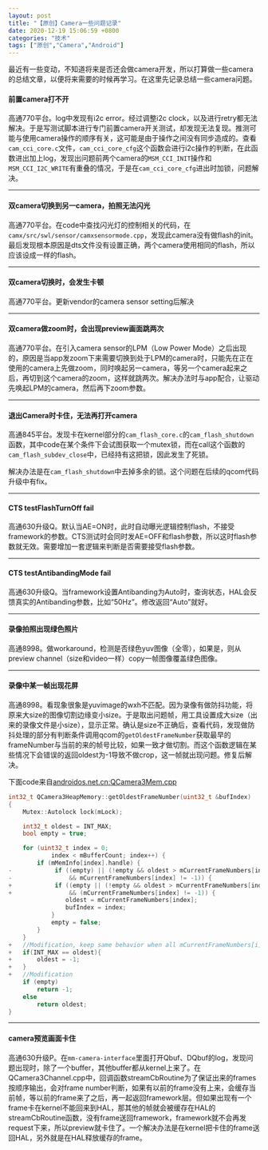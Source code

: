 ```yaml
---
layout: post
title: "【原创】Camera一些问题记录"
date: 2020-12-19 15:06:59 +0800
categories: "技术"
tags: ["原创","Camera","Android"]
---
```

最近有一些变动，不知道将来是否还会做camera开发，所以打算做一些camera的总结文章，以便将来需要的时候再学习。在这里先记录总结一些camera问题。

#### 前置camera打不开
高通770平台。log中发现有i2c error。经过调整i2c clock，以及进行retry都无法解决。于是写测试脚本进行专门前置camera开关测试，却发现无法复现。推测可能与使用camera操作的顺序有关，这可能是由于操作之间没有同步造成的。查看`cam_cci_core.c`文件，`cam_cci_core_cfg`这个函数会进行i2c操作的判断，在此函数进出加上log，发现出问题前两个camera的`MSM_CCI_INIT`操作和`MSM_CCI_I2C_WRITE`有重叠的情况，于是在`cam_cci_core_cfg`进出时加锁，问题解决。

---
#### 双camera切换到另一camera，拍照无法闪光
高通770平台。在code中查找闪光灯的控制相关的代码，在`camx/src/swl/sensor/camxsensormode.cpp`，发现此camera没有做flash的init。最后发现根本原因是dts文件没有设置正确，两个camera使用相同的flash，所以应该设成一样的flash。

---
#### 双camera切换时，会发生卡顿
高通770平台。更新vendor的camera sensor setting后解决

---
#### 双camera做zoom时，会出现preview画面跳两次
高通770平台。在引入camera sensor的LPM（Low Power Mode）之后出现的，原因是当app发zoom下来需要切换到处于LPM的camera时，只能先在正在使用的camera上先做zoom，同时唤起另一camera，等另一个camera起来之后，再切到这个camera的zoom，这样就跳两次。解决办法时与app配合，让驱动先唤起LPM的camera，然后再下zoom参数。

---
#### 退出Camera时卡住，无法再打开camera
高通845平台。发现卡在kernel部分的`cam_flash_core.c`的`cam_flash_shutdown`函数，其中code在某个条件下会试图获取一个mutex锁，而在call这个函数的`cam_flash_subdev_close`中，已经持有这把锁，因此发生了死锁。

解决办法是在`cam_flash_shutdown`中去掉多余的锁。这个问题在后续的qcom代码升级中有fix。

---
#### CTS testFlashTurnOff fail
高通630升级Q。默认当AE=ON时，此时自动曝光逻辑控制flash，不接受framework的参数。CTS测试时会同时发AE=OFF和flash参数，所以这时flash参数就无效。需要增加一套逻辑来判断是否需要接受flash参数。

---
#### CTS testAntibandingMode fail
高通630升级Q。当framework设置Antibanding为Auto时，查询状态，HAL会反馈真实的Antibanding参数，比如“50Hz”。修改返回“Auto”就好。

---
#### 录像拍照出现绿色照片
高通8998。做workaround，检测是否绿色yuv图像（全零），如果是，则从preview channel（size和video一样）copy一帧图像覆盖绿色图像。

---
#### 录像中某一帧出现花屏
高通8998。看现象很象是yuvimage的wxh不匹配。因为录像有做防抖功能，将原来大size的图像切割边缘变小size。于是取出问题帧，用工具设置成大size（出来的录像文件是小size），显示正常。确认是size不正确后，查看代码，发现做防抖处理的部分有判断条件调用qcom的`getOldestFrameNumber`获取最早的frameNumber与当前的来的帧号比较，如果一致才做切割。而这个函数逻辑在某些情况下会错误的返回oldest为-1导致不做crop，这一帧就出现问题。修复后解决。

下面code来自[androidos.net.cn:QCamera3Mem.cpp](https://www.androidos.net.cn/android/9.0.0_r8/xref/device/google/marlin/camera/QCamera2/HAL3/QCamera3Mem.cpp)

```cpp
int32_t QCamera3HeapMemory::getOldestFrameNumber(uint32_t &bufIndex)
{
    Mutex::Autolock lock(mLock);

    int32_t oldest = INT_MAX;
    bool empty = true;

    for (uint32_t index = 0;
            index < mBufferCount; index++) {
        if (mMemInfo[index].handle) {
-            if ((empty) || (!empty && oldest > mCurrentFrameNumbers[index]
-                && mCurrentFrameNumbers[index] != -1)) {
+            if ((empty || (!empty && oldest > mCurrentFrameNumbers[index])) //Modification, when mCurrentFrameNumbers[0] == -1
+                && (mCurrentFrameNumbers[index] != -1)) {
                oldest = mCurrentFrameNumbers[index];
                bufIndex = index;
            }
            empty = false;
        }
    }
+   //Modification, keep same behavior when all mCurrentFrameNumbers[i] == -1
+   if(INT_MAX == oldest){
+       oldest = -1;
+   }
+   //Modification
    if (empty)
        return -1;
    else
        return oldest;
}
```

---
#### camera预览画面卡住
高通630升级P。在`mm-camera-interface`里面打开Qbuf、DQbuf的log，发现问题出现时，除了一个buffer，其他buffer都从kernel上来了。在QCamera3Channel.cpp中，回调函数streamCbRoutine为了保证出来的frames按顺序输出，会对frame number判断，如果有以前的frame没有上来，会缓存当前帧，等以前的frame来了之后，再一起返回framework层。但如果出现有一个frame卡在kernel不能回来到HAL，那其他的帧就会被缓存在HAL的streamCbRoutine函数，没有frame送回framework，framework就不会再发request下来，所以preview就卡住了。一个解决办法是在kernel把卡住的frame送回HAL，另外就是在HAL释放缓存的frame。
